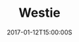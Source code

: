 ---
layout: post
title: Westie
description: Check out what I've been up to this semester. Two jobs, new projects, and somehow straight A's.
image: /img/test.png
date: 2017-01-12T15:00:00S
share: portfolio 
---